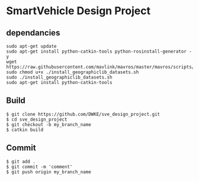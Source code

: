 SmartVehicle Design Project
===================

dependancies
------------------
```
sudo apt-get update   
sudo apt-get install python-catkin-tools python-rosinstall-generator -y   
wget https://raw.githubusercontent.com/mavlink/mavros/master/mavros/scripts/install_geographiclib_datasets.sh   
sudo chmod u+x ./install_geographiclib_datasets.sh   
sudo ./install_geographiclib_datasets.sh   
sudo apt-get install python-catkin-tools   
```

Build
------------------
```
$ git clone https://github.com/DWKE/sve_design_project.git   
$ cd sve_design_project   
$ git checkout -b my_branch_name   
$ catkin build   
```

Commit
------------------
```
$ git add .   
$ git commit -m 'comment'   
$ git push origin my_branch_name   
```
